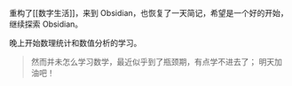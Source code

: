 重构了[[数字生活]]，来到 Obsidian，也恢复了一天简记，希望是一个好的开始，继续探索 Obsidian。

晚上开始数理统计和数值分析的学习。
> 然而并未怎么学习数学，最近似乎到了瓶颈期，有点学不进去了；
> 明天加油吧！